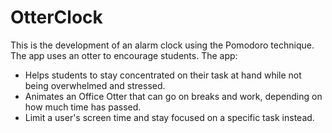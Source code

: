 # OtterClock
This is the development of an alarm clock using the Pomodoro technique. The app uses an otter to encourage students. 
The app:
- Helps students to stay concentrated on their task at hand while not being overwhelmed and stressed. 
- Animates an Office Otter that can go on breaks and work, depending on how much time has passed. 
- Limit a user's screen time and stay focused on a specific task instead.
